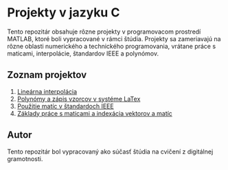 # Projekty v jazyku C

Tento repozitár obsahuje rôzne projekty v programovacom prostredí MATLAB, ktoré boli vypracované v rámci štúdia. Projekty sa zameriavajú na rôzne oblasti numerického a technického programovania, vrátane práce s maticami, interpolácie, štandardov IEEE a polynómov.

## Zoznam projektov

1. [Lineárna interpolácia](https://github.com/petrovcik159/Projekty/tree/main/C/Anal%C3%BDza%20mat%C3%ADc)
2. [Polynómy a zápis vzorcov v systéme LaTex](https://github.com/petrovcik159/Projekty/tree/main/C/Dynamick%C3%A1%20pr%C3%A1ca%20s%20maticami)
3. [Použitie matíc v štandardoch IEEE](https://github.com/petrovcik159/Projekty/tree/main/C/Pr%C3%A1ca%20s%20re%C5%A5azcami%20a%20s%C3%BAbormi)
4. [Základy práce s maticami a indexácia vektorov a matíc](https://github.com/petrovcik159/Projekty/tree/main/C/%C5%A0ifrovanie%20a%20anal%C3%BDza%20textov%C3%BDch%20s%C3%BAborov)

## Autor
Tento repozitár bol vypracovaný ako súčasť štúdia na cvičení z digitálnej gramotnosti.
